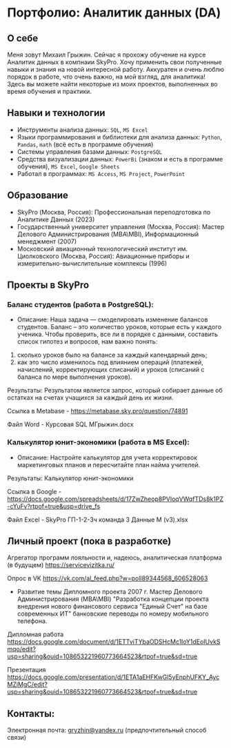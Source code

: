 # Портфолио: Аналитик данных (DA)

## О себе 
Меня зовут Михаил Грыжин. Cейчас я прохожу обучение на курсе Аналитик данных в компнаии SkyPro. Хочу применить свои полученные навыки и знания на 
новой интересной работу. Аккуратен и очень люблю порядок в работе, что очень важно, на мой взгляд, для аналитика!
Здесь вы можете найти некоторые из моих проектов, выполненных во время обучения и практики.

## Навыки и технологии
- Инструменты анализа данных: ``SQL``, ``MS Excel`` 
- Языки программирования и библиотеки для анализа данных: ``Python``, ``Pandas``, ``math`` (всё есть в программе обучения)
- Системы управления базами данных: ``PostgreSQL``
- Средства визуализации данных: ``PowerBi`` (знаком и есть в программе обучения), ``MS Excel``, ``Google Sheets``
- Работал в программах: ``MS Access``, ``MS Project``, ``PowerPoint``

## Образование
- SkyPro (Москва, Россия): Профессиональная переподготовка по Аналитике Данных (2023)
- Государственный университет управления (Москва, Россия): Мастер Делового Администрирования (MBA\MBI), Информационный менеджмент (2007)
- Московский авиационный технологический институт им. Циолковского (Москва, Россия): Авиационные приборы и измерительно-вычислительные комплексы (1996)

## Проекты в SkyPro
### Баланс студентов (работа в PostgreSQL):

* Описание: Наша задача — смоделировать изменение балансов студентов. Баланс – это количество уроков, которые есть у каждого ученика.
Чтобы проверить, все ли в порядке с данными, составить список гипотез и вопросов, нам важно понять:
1) сколько уроков было на балансе за каждый календарный день;
2) как это число изменилось под влиянием операций (платежей, начислений, корректирующих списаний) и уроков (списаний с баланса по мере выполнения уроков).

Результаты: Результатом является запрос, который собирает данные об остатках на счетах учащихся за каждый день их жизни.

Ссылка в Metabase - https://metabase.sky.pro/question/74891

Файл Word - Курсовая SQL MГрыжин.docx

### Калькулятор юнит-экономики (работа в MS Excel):

* Описание: Настройте калькулятор для учета корректировок маркетинговых планов и пересчитайте план найма учителей.

Результаты: Калькулятор юнит-экономики

Ссылка в Google - https://docs.google.com/spreadsheets/d/17ZwZheop8PVloqVWqfTDs8k1PZ-cYuFv?rtpof=true&usp=drive_fs

Файл Excel - SkyPro ГП-1-2-3ч команда 3 Данные М (v3).xlsx

## Личный проект (пока в разработке)

Агрегатор программ лояльности и, надеюсь, аналитическая платформа (в будущем) https://servicevizitka.ru/

Опрос в VK https://vk.com/al_feed.php?w=poll89344568_606528063

- Развитие темы Дипломного проекта 2007 г. Мастер Делового Администрирования (MBA\MBI)
"Разработка концепции проекта внедрения нового финансового сервиса "Единый Счет" на базе современных ИТ"
банковские переводы по номеру мобильного телефона.

Дипломная работа https://docs.google.com/document/d/1ETTviTYbaODSHcMc1loY1dEoIUvkSmqo/edit?usp=sharing&ouid=108653221960773664523&rtpof=true&sd=true

Презентация https://docs.google.com/presentation/d/1ETA1aEHFKwGl5yEnphUFKY_AycMZiMgC/edit?usp=sharing&ouid=108653221960773664523&rtpof=true&sd=true




## Контакты:
Электронная почта: gryzhin@yandex.ru (предпочтительный способ связи)
